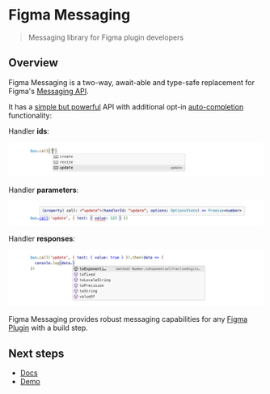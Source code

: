 # Figma Messaging

> Messaging library for Figma plugin developers

## Overview

Figma Messaging is a two-way, await-able and type-safe replacement for Figma's [Messaging API](https://www.figma.com/plugin-docs/creating-ui/#sending-messages-between-the-ui-and-plugin-code).

It has a [simple but powerful](docs/README.md#usage) API with additional opt-in [auto-completion](docs/bus.md#ide-auto-complete) functionality:

Handler **ids**:

![screenshot](https://github.com/davestewart/figma-messaging/raw/main/docs/assets/ide-id.png)

Handler **parameters**:

![screenshot](https://github.com/davestewart/figma-messaging/raw/main/docs/assets/ide-params.png)

Handler **responses**:

![screenshot](https://github.com/davestewart/figma-messaging/raw/main/docs/assets/ide-return.png)

Figma Messaging provides robust messaging capabilities for any [Figma Plugin](https://www.figma.com/plugin-docs/) with a build step.

## Next steps

- [Docs](./docs)
- [Demo](./demo)

